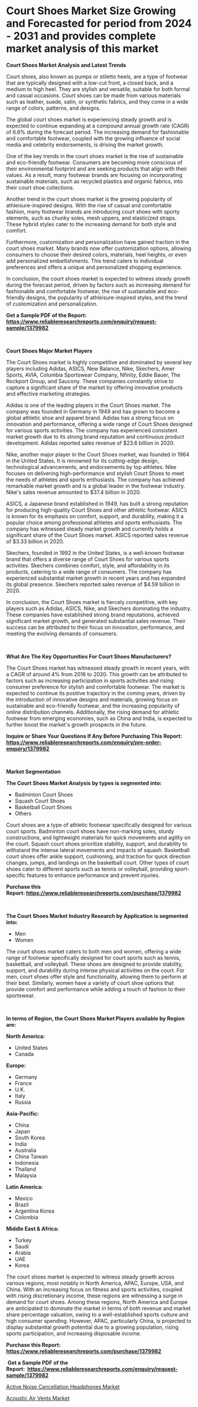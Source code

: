 <p><h1>Court Shoes Market Size Growing and Forecasted for period from 2024 - 2031 and provides complete market analysis of this market</h1></p><p><strong>Court Shoes Market Analysis and Latest Trends</strong></p>
<p><p>Court shoes, also known as pumps or stiletto heels, are a type of footwear that are typically designed with a low-cut front, a closed back, and a medium to high heel. They are stylish and versatile, suitable for both formal and casual occasions. Court shoes can be made from various materials such as leather, suede, satin, or synthetic fabrics, and they come in a wide range of colors, patterns, and designs.</p><p>The global court shoes market is experiencing steady growth and is expected to continue expanding at a compound annual growth rate (CAGR) of 6.6% during the forecast period. The increasing demand for fashionable and comfortable footwear, coupled with the growing influence of social media and celebrity endorsements, is driving the market growth.</p><p>One of the key trends in the court shoes market is the rise of sustainable and eco-friendly footwear. Consumers are becoming more conscious of their environmental footprint and are seeking products that align with their values. As a result, many footwear brands are focusing on incorporating sustainable materials, such as recycled plastics and organic fabrics, into their court shoe collections.</p><p>Another trend in the court shoes market is the growing popularity of athleisure-inspired designs. With the rise of casual and comfortable fashion, many footwear brands are introducing court shoes with sporty elements, such as chunky soles, mesh uppers, and elasticized straps. These hybrid styles cater to the increasing demand for both style and comfort.</p><p>Furthermore, customization and personalization have gained traction in the court shoes market. Many brands now offer customization options, allowing consumers to choose their desired colors, materials, heel heights, or even add personalized embellishments. This trend caters to individual preferences and offers a unique and personalized shopping experience.</p><p>In conclusion, the court shoes market is expected to witness steady growth during the forecast period, driven by factors such as increasing demand for fashionable and comfortable footwear, the rise of sustainable and eco-friendly designs, the popularity of athleisure-inspired styles, and the trend of customization and personalization.</p></p>
<p><strong>Get a Sample PDF of the Report:&nbsp; <a href="https://www.reliableresearchreports.com/enquiry/request-sample/1379982">https://www.reliableresearchreports.com/enquiry/request-sample/1379982</a></strong></p>
<p>&nbsp;</p>
<p><strong>Court Shoes Major Market Players</strong></p>
<p><p>The Court Shoes market is highly competitive and dominated by several key players including Adidas, ASICS, New Balance, Nike, Skechers, Amer Sports, AVIA, Columbia Sportswear Company, Nfinity, Eddie Bauer, The Rockport Group, and Saucony. These companies constantly strive to capture a significant share of the market by offering innovative products and effective marketing strategies.</p><p>Adidas is one of the leading players in the Court Shoes market. The company was founded in Germany in 1949 and has grown to become a global athletic shoe and apparel brand. Adidas has a strong focus on innovation and performance, offering a wide range of Court Shoes designed for various sports activities. The company has experienced consistent market growth due to its strong brand reputation and continuous product development. Adidas reported sales revenue of $23.6 billion in 2020.</p><p>Nike, another major player in the Court Shoes market, was founded in 1964 in the United States. It is renowned for its cutting-edge design, technological advancements, and endorsements by top athletes. Nike focuses on delivering high-performance and stylish Court Shoes to meet the needs of athletes and sports enthusiasts. The company has achieved remarkable market growth and is a global leader in the footwear industry. Nike's sales revenue amounted to $37.4 billion in 2020.</p><p>ASICS, a Japanese brand established in 1949, has built a strong reputation for producing high-quality Court Shoes and other athletic footwear. ASICS is known for its emphasis on comfort, support, and durability, making it a popular choice among professional athletes and sports enthusiasts. The company has witnessed steady market growth and currently holds a significant share of the Court Shoes market. ASICS reported sales revenue of $3.33 billion in 2020.</p><p>Skechers, founded in 1992 in the United States, is a well-known footwear brand that offers a diverse range of Court Shoes for various sports activities. Skechers combines comfort, style, and affordability in its products, catering to a wide range of consumers. The company has experienced substantial market growth in recent years and has expanded its global presence. Skechers reported sales revenue of $4.59 billion in 2020.</p><p>In conclusion, the Court Shoes market is fiercely competitive, with key players such as Adidas, ASICS, Nike, and Skechers dominating the industry. These companies have established strong brand reputations, achieved significant market growth, and generated substantial sales revenue. Their success can be attributed to their focus on innovation, performance, and meeting the evolving demands of consumers.</p></p>
<p>&nbsp;</p>
<p><strong>What Are The Key Opportunities For Court Shoes Manufacturers?</strong></p>
<p><p>The Court Shoes market has witnessed steady growth in recent years, with a CAGR of around 4% from 2016 to 2020. This growth can be attributed to factors such as increasing participation in sports activities and rising consumer preference for stylish and comfortable footwear. The market is expected to continue its positive trajectory in the coming years, driven by the introduction of innovative designs and materials, growing focus on sustainable and eco-friendly footwear, and the increasing popularity of online distribution channels. Additionally, the rising demand for athletic footwear from emerging economies, such as China and India, is expected to further boost the market's growth prospects in the future.</p></p>
<p><strong>Inquire or Share Your Questions If Any Before Purchasing This Report: <a href="https://www.reliableresearchreports.com/enquiry/pre-order-enquiry/1379982">https://www.reliableresearchreports.com/enquiry/pre-order-enquiry/1379982</a></strong></p>
<p>&nbsp;</p>
<p><strong>Market Segmentation</strong></p>
<p><strong>The Court Shoes Market Analysis by types is segmented into:</strong></p>
<p><ul><li>Badminton Court Shoes</li><li>Squash Court Shoes</li><li>Basketball Court Shoes</li><li>Others</li></ul></p>
<p><p>Court shoes are a type of athletic footwear specifically designed for various court sports. Badminton court shoes have non-marking soles, sturdy constructions, and lightweight materials for quick movements and agility on the court. Squash court shoes prioritize stability, support, and durability to withstand the intense lateral movements and impacts of squash. Basketball court shoes offer ankle support, cushioning, and traction for quick direction changes, jumps, and landings on the basketball court. Other types of court shoes cater to different sports such as tennis or volleyball, providing sport-specific features to enhance performance and prevent injuries.</p></p>
<p><strong>Purchase this Report:&nbsp;<a href="https://www.reliableresearchreports.com/purchase/1379982">https://www.reliableresearchreports.com/purchase/1379982</a></strong></p>
<p>&nbsp;</p>
<p><strong>The Court Shoes Market Industry Research by Application is segmented into:</strong></p>
<p><ul><li>Men</li><li>Women</li></ul></p>
<p><p>The court shoes market caters to both men and women, offering a wide range of footwear specifically designed for court sports such as tennis, basketball, and volleyball. These shoes are designed to provide stability, support, and durability during intense physical activities on the court. For men, court shoes offer style and functionality, allowing them to perform at their best. Similarly, women have a variety of court shoe options that provide comfort and performance while adding a touch of fashion to their sportswear.</p></p>
<p>&nbsp;</p>
<p><strong>In terms of Region, the Court Shoes Market Players available by Region are:</strong></p>
<p>
    <p> <strong> North America: </strong>
        <ul>
            <li>United States</li>
            <li>Canada</li>
        </ul>
        </p> 
    <p> <strong> Europe: </strong>
        <ul>
            <li>Germany</li>
            <li>France</li>
            <li>U.K.</li>
            <li>Italy</li>
            <li>Russia</li>
        </ul>
        </p> 
    <p> <strong> Asia-Pacific: </strong>
        <ul>
            <li>China</li>
            <li>Japan</li>
            <li>South Korea</li>
            <li>India</li>
            <li>Australia</li>
            <li>China Taiwan</li>
            <li>Indonesia</li>
            <li>Thailand</li>
            <li>Malaysia</li>
        </ul>
        </p> 
    <p> <strong> Latin America: </strong>
        <ul>
            <li>Mexico</li>
            <li>Brazil</li>
            <li>Argentina Korea</li>
            <li>Colombia</li>
        </ul>
        </p> 
    <p> <strong> Middle East & Africa: </strong>
        <ul>
            <li>Turkey</li>
            <li>Saudi</li>
            <li>Arabia</li>
            <li>UAE</li>
            <li>Korea</li>
        </ul>
    </p>
    </p>
<p><p>The court shoes market is expected to witness steady growth across various regions, most notably in North America, APAC, Europe, USA, and China. With an increasing focus on fitness and sports activities, coupled with rising discretionary income, these regions are witnessing a surge in demand for court shoes. Among these regions, North America and Europe are anticipated to dominate the market in terms of both revenue and market share percentage valuation, owing to a well-established sports culture and high consumer spending. However, APAC, particularly China, is projected to display substantial growth potential due to a growing population, rising sports participation, and increasing disposable income.</p></p>
<p><strong>Purchase this Report: <a href="https://www.reliableresearchreports.com/purchase/1379982">https://www.reliableresearchreports.com/purchase/1379982</a></strong></p>
<p>&nbsp;<strong>Get a Sample PDF of the Report:&nbsp;&nbsp;<a href="https://www.reliableresearchreports.com/enquiry/request-sample/1379982">https://www.reliableresearchreports.com/enquiry/request-sample/1379982</a></strong></p>
<p><strong></strong></p>
<p><p><a href="https://github.com/RoccoManning/Market-Research-Report-List-3/blob/main/active-noise-cancellation-headphones-market.md">Active Noise Cancellation Headphones Market</a></p><p><a href="https://github.com/RichRobinson5/Market-Research-Report-List-3/blob/main/acoustic-air-vents-market.md">Acoustic Air Vents Market</a></p></p>